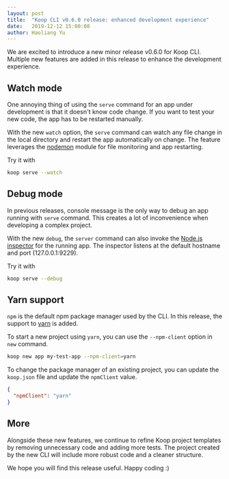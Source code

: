 ```yaml
---
layout: post
title:  "Koop CLI v0.6.0 release: enhanced development experience"
date:   2019-12-12 15:00:00
author: Haoliang Yu
---
```


We are excited to introduce a new minor release v0.6.0 for Koop CLI. Multiple new features are added in this release to enhance the development experience.

## Watch mode

One annoying thing of using the `serve` command for an app under development is that it doesn't know code change. If you want to test your new code, the app has to be restarted manually.

With the new `watch` option, the `serve` command can watch any file change in the local directory and restart the app automatically on change. The feature leverages the [nodemon](https://www.npmjs.com/package/nodemon) module for file monitoring and app restarting.

Try it with

``` bash
koop serve --watch
```

## Debug mode

In previous releases, console message is the only way to debug an app running with `serve` command. This creates a lot of inconvenience when developing a complex project.

With the new `debug`, the `server` command can also invoke the [Node.js inspector](https://nodejs.org/en/docs/guides/debugging-getting-started/) for the running app. The inspector listens at the default hostname and port (127.0.0.1:9229).

Try it with

``` bash
koop serve --debug
```

## Yarn support

`npm` is the default npm package manager used by the CLI. In this release, the support to [yarn](https://yarnpkg.com/lang/en/) is added.

To start a new project using `yarn`, you can use the `--npm-client` option in `new` command.

``` bash
koop new app my-test-app --npm-client=yarn
```

To change the package manager of an existing project, you can update the `koop.json` file and update the `npmClient` value.

``` json
{
  "npmClient": "yarn"
}
```

## More

Alongside these new features, we continue to refine Koop project templates by removing unnecessary code and adding more tests. The project created by the new CLI will include more robust code and a cleaner structure.

We hope you will find this release useful. Happy coding :)
